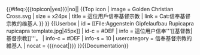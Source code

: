 {{#ifeq:{{{topicon|yes}}}|no|<!--不顯示頁頂圖示-->|
 {{Top icon
 | image = Golden Christian Cross.svg
 | size = x24px
 | title = 這位用戶信奉基督宗教
 | link = Cat:信奉基督宗教的维基人
 }}
}}
{{Userbox
| id   = [[File:Aggenstein Gipfelaufbau Rupicapra rupicapra template.jpg|45px]]
| id-c = #DEF
| info   = 這位用户信奉'''[[基督教|基督宗教]]'''。
| info-c = #DEF
| info-s = 10
| usercategory = 信奉基督宗教的維基人
| nocat = {{{nocat|}}}
}}<noinclude>{{Documentation}}</noinclude>